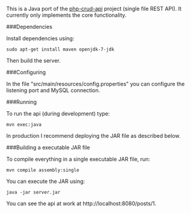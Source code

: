 

This is a Java port of the [php-crud-api](https://github.com/mevdschee/php-crud-api) project (single file REST API). It currently only implements the core functionality.

###Dependencies

Install dependencies using:

    sudo apt-get install maven openjdk-7-jdk

Then build the server.

###Configuring

In the file "src/main/resources/config.properties" you can configure the listening port and MySQL connection.

###Running

To run the api (during development) type:

    mvn exec:java

In production I recommend deploying the JAR file as described below.

###Building a executable JAR file

To compile everything in a single executable JAR file, run:

    mvn compile assembly:single

You can execute the JAR using:

    java -jar server.jar

You can see the api at work at http://localhost:8080/posts/1.